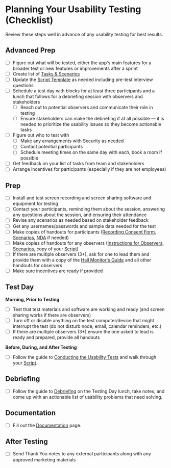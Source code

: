 # Planning Your Usability Testing (Checklist)
Review these steps well in advance of any usability testing for best results.

## Advanced Prep
* [ ] Figure out what will be tested, either the app's main features for a broader test or new features or improvements after a sprint
* [ ] Create list of [Tasks & Scenarios](#)
* [ ] Update the [Script Template](attachments/#) as needed including pre-test interview questions
* [ ] Schedule a test day with blocks for at least three participants and a lunch that follows for a debriefing session with observers and stakeholders
    * [ ] Reach out to potential observers and communicate their role in testing
    * [ ] Ensure stakeholders can make the debriefing if at all possible — it is needed to prioritize the usability issues so they become actionable tasks
* [ ] Figure out who to test with
    * [ ] Make any arrangements with Security as needed
    * [ ] Contact potential participants
    * [ ] Schedule meeting times on the same day with each, book a room if possible
* [ ] Get feedback on your list of tasks from team and stakeholders
* [ ] Arrange incentives for participants (especially if they are not employees)

## Prep
* [ ] Install and test screen recording and screen sharing software and equipment for testing
* [ ] Contact your participants, reminding them about the session, answering any questions about the session, and ensuring their attendance
* [ ] Revise any scenarios as needed based on stakeholder feedback
* [ ] Get any usernames/passwords and sample data needed for the test
* [ ] Make copies of handouts for participants ([Recording Consent Form](#), [Scenarios](#), [NDA](#) if needed)
* [ ] Make copies of handouts for any observers ([Instructions for Observers](#), [Scenarios](#), copy of your [Script](#))
* [ ] If there are multiple observers (3+), ask for one to lead them and provide them with a copy of the [Hall Monitor's Guide](#) and all other handouts for observers
* [ ] Make sure incentives are ready if provided

## Test Day
**Morning, Prior to Testing**
* [ ] Test that test materials and software are working and ready (and screen sharing works if there are observers)
* [ ] Turn off or disable anything on the test computer/device that might interrupt the test (do not disturb node, email, calendar reminders, etc.)
* [ ] If there are multiple observers (3+) ensure the one asked to lead is ready and prepared, provide all handouts

**Before, During, and After Testing**
* [ ] Follow the guide to [Conducting the Usability Tests](#) and walk through your [Script](#).

## Debriefing
* [ ] Follow the guide to [Debriefing](#) on the Testing Day lunch, take notes, and come up with an actionable list of usability problems that need solving.

## Documentation
* [ ] Fill out the [Documentation](#) page.

## After Testing
* [ ] Send Thank You notes to any external participants along with any approved marketing materials
